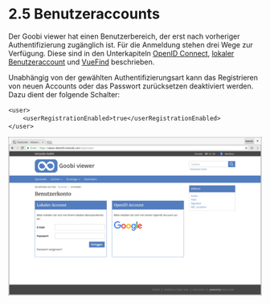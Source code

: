 # 2.5 Benutzeraccounts

Der Goobi viewer hat einen Benutzerbereich, der erst nach vorheriger Authentifizierung zugänglich ist. Für die Anmeldung stehen drei Wege zur Verfügung. Diese sind in den Unterkapiteln [OpenID Connect](openid-connect.md), [lokaler Benutzeraccount](lokaler-benutzeraccount.md) und [VueFind](2.5.3-vuefind.md) beschrieben.

Unabhängig von der gewählten Authentifizierungsart kann das Registrieren von neuen Accounts oder das Passwort zurücksetzen deaktiviert werden. Dazu dient der folgende Schalter:

```markup
<user>
    <userRegistrationEnabled>true</userRegistrationEnabled>
</user>
```

![Benutzerkonto](../../.gitbook/assets/benutzerkonto.png)

